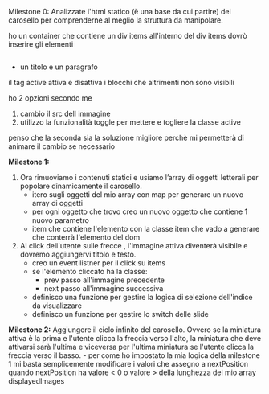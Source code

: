 Milestone 0:
Analizzate l'html statico (è una base da cui partire) del carosello per comprenderne al meglio la struttura da manipolare.

ho un container che contiene un div items
all'interno del div items dovrò inserire gli elementi 

<div class="item active">
    <img src="./img/01.jpg" alt="">
</div> 

+ un titolo e un paragrafo

il tag active attiva e disattiva i blocchi che altrimenti non sono visibili

ho 2 opzioni secondo me
1. cambio il src dell immagine
2. utilizzo la funzionalità toggle per mettere e togliere la classe active

penso che la seconda sia la soluzione migliore perchè mi permetterà di animare il cambio se necessario

**Milestone 1:**
1. Ora rimuoviamo i contenuti statici e usiamo l’array di oggetti letterali per popolare dinamicamente il carosello.
   - itero sugli oggetti del mio array con map per generare un nuovo array di oggetti
   - per ogni oggetto che trovo creo un nuovo oggetto che contiene 1 nuovo parametro
   - item che contiene l'elemento con la classe item che vado a generare che conterrà l'elemento del dom
2. Al click dell'utente sulle frecce , l'immagine attiva diventerà visibile e dovremo aggiungervi titolo e testo.
    - creo un event listner per il click su items
    - se l'elemento cliccato ha la classe:
      - prev passo all'immagine precedente
      - next passo all'immagine successiva
    - definisco una funzione per gestire la logica di selezione dell'indice da visualizzare
    - definisco un funzione per gestire lo switch delle slide

**Milestone 2:**
Aggiungere il ciclo infinito del carosello. Ovvero se la miniatura attiva è la prima e l'utente clicca la freccia verso l'alto, la miniatura che deve attivarsi sarà l'ultima e viceversa per l'ultima miniatura se l'utente clicca la freccia verso il basso.
    - per come ho impostato la mia logica della milestone 1 mi basta semplicemente modificare i valori che assegno a nextPosition quando nextPosition ha valore < 0 o valore > della lunghezza del mio array displayedImages